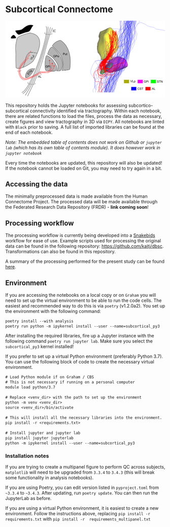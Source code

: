 # Subcortical Connectome 

![](etc/ansa.png)

This repository holds the Jupyter notebooks for assessing subcortico-subcortical connectivity identified
via tractography. Within each notebook, there are related functions to load the files, process the data as 
necessary, create figures and view tractography in 3D via `DIPY`.  All notebooks are linted with `Black` 
prior to saving. A full list of imported libraries can be found at the end of each notebook. 


_Note: The embedded table of contents does not work on Github or `jupyter lab` (which
has its own table of contents module). It does however work in `jupyter notebook`_

Every time the notebooks are updated, this repository will also be updated! If the notebook cannot 
be loaded on Git, you may need to try again in a bit.

## Accessing the data

The minimally preprocessed data is made available from the Human Connectome Project. The processed data will
be made available through the Federated Research Data Repository (FRDR) - **link coming soon**! 

## Processing workflow

The processing workflow is currently being developed into a [Snakebids](https://github.com/akhanf/snakebids/) 
workflow for ease of use. Example scripts used for processing the original data can be found in the following
repository: https://github.com/kaitj/dbsc. Transformations can also be found in this repository. 

A summary of the processing performed for the present study can be found [here](etc/hcp_processing.md).

## Environment

If you are accessing the notebooks on a local copy or on `Graham` you will need to set up the 
virtual environment to be able to run the code cells. The easiest and recommended way to do this
is via `poetry` (v1.2.0a2). You set up the environment with the following command:

```
poetry install --with analysis
poetry run python -m ipykernel install --user --name=subcortical_py3
```

After installing the required libraries, fire up a Jupyter instance with the following command
`poetry run jupyter lab`. Make sure you select the `subcortical_py3` kernel installed!

If you prefer to set up a virtual Python environment (preferably Python 3.7). 
You can use the following block of code to create the necessary virtual environment.

```
# Load Python module if on Graham / CBS
# This is not necessary if running on a personal computer
module load python/3.7

# Replace <venv_dir> with the path to set up the environment
python -m venv <venv_dir> 
source <venv_dir>/bin/activate

# This will install all the necessary libraries into the environment.
pip install -r <requirements.txt>

# Install jupyter and jupyter lab 
pip install jupyter jupyterlab
python -m ipykernel install --user --name=subcortical_py3
```

### Installation notes
If you are trying to create a multipanel figure to perform QC across subjects,
`matplotlib` will need to be upgraded from `3.3.4` to `3.4.3` (this will break some functionality in
analysis notebooks).

If you are using Poetry, you can edit version listed in `pyproject.toml` from `~3.3.4` to `~3.4.3`. 
After updating, run `poetry update`. You can then run the JupyterLab as before.

If you are using a virtual Python environment, it is easiest to create a new environment. Follow the
instructions above, replacing `pip install -r requirements.txt` with 
`pip install -r  requirements_multipanel.txt`
